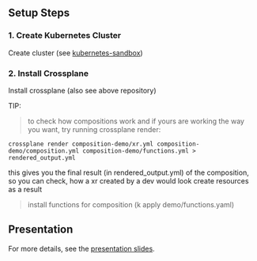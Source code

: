## Setup Steps

### 1. Create Kubernetes Cluster
Create cluster (see [kubernetes-sandbox](https://github.com/raweber42/kubernetes-sandbox))

### 2. Install Crossplane
Install crossplane (also see above repository)

TIP:
> to check how compositions work and if yours are working the way you want, try running crossplane render:
```
crossplane render composition-demo/xr.yml composition-demo/composition.yml composition-demo/functions.yml > rendered_output.yml
```
this gives you the final result (in rendered_output.yml) of the composition, so you can check, how a xr created by a dev would look create resources as a result


> install functions for composition (k apply demo/functions.yaml)
> 


## Presentation

For more details, see the [presentation slides](https://docs.google.com/presentation/d/1cIln1reF7z9UFrWj60vPK3z8jqmDStQsRh_CiEfGGXg/edit?usp=sharing).
